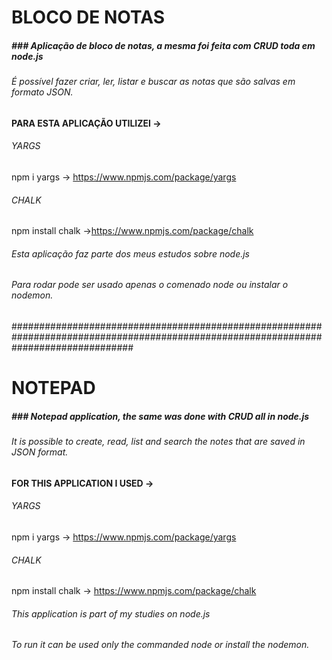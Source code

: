 # **BLOCO DE NOTAS**

##### ### Aplicação de bloco de notas, a mesma foi feita com CRUD toda em node.js
###### É possível fazer criar, ler, listar e buscar as notas que são salvas em formato JSON.

#### PARA ESTA APLICAÇÃO UTILIZEI ->
###### YARGS
npm i yargs
-> https://www.npmjs.com/package/yargs

###### CHALK
npm install chalk
->https://www.npmjs.com/package/chalk

###### Esta aplicação faz parte dos meus estudos sobre node.js

###### Para rodar pode ser usado apenas o comenado node ou instalar o nodemon.

######################################################################################################################################

# **NOTEPAD**

##### ### Notepad application, the same was done with CRUD all in node.js
###### It is possible to create, read, list and search the notes that are saved in JSON format.

#### FOR THIS APPLICATION I USED ->
###### YARGS
npm i yargs
-> https://www.npmjs.com/package/yargs

###### CHALK
npm install chalk
-> https://www.npmjs.com/package/chalk

###### This application is part of my studies on node.js

###### To run it can be used only the commanded node or install the nodemon.
